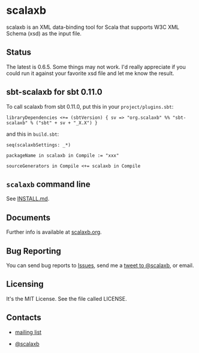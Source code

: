 scalaxb
=======

scalaxb is an XML data-binding tool for Scala that supports W3C XML 
Schema (xsd) as the input file.

Status
------

The latest is 0.6.5. Some things may not work.
I'd really appreciate if you could run it against your favorite xsd
file and let me know the result.

sbt-scalaxb for sbt 0.11.0
--------------------------

To call scalaxb from sbt 0.11.0, put this in your `project/plugins.sbt`:

    libraryDependencies <+= (sbtVersion) { sv => "org.scalaxb" %% "sbt-scalaxb" % ("sbt" + sv + "_X.X") }

and this in `build.sbt`:

    seq(scalaxbSettings: _*)

    packageName in scalaxb in Compile := "xxx"

    sourceGenerators in Compile <+= scalaxb in Compile

`scalaxb` command line
----------------------

See [INSTALL.md][1].

Documents
---------

Further info is available at [scalaxb.org](http://scalaxb.org/).

Bug Reporting
-------------

You can send bug reports to [Issues](http://github.com/eed3si9n/scalaxb/issues),
send me a [tweet to @scalaxb](http://twitter.com/scalaxb), or email.

Licensing
---------

It's the MIT License. See the file called LICENSE.
     
Contacts
--------

- [mailing list](http://groups.google.com/group/scalaxb)
- [@scalaxb](http://twitter.com/scalaxb)

  [1]: https://github.com/eed3si9n/scalaxb/blob/master/INSTALL.md
